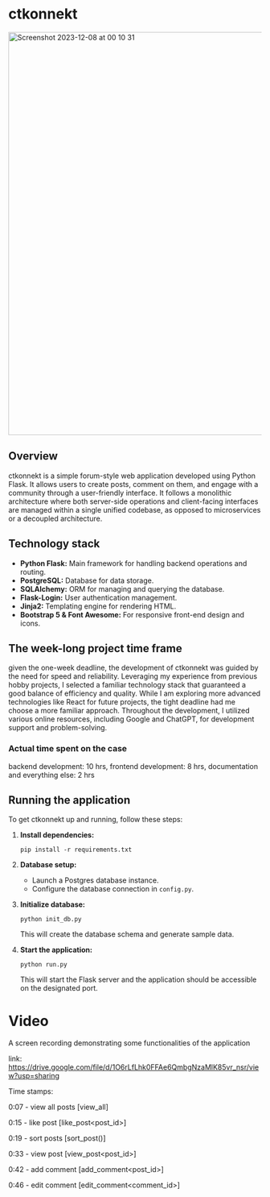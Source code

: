# ctkonnekt
<img width="800" alt="Screenshot 2023-12-08 at 00 10 31" src="https://github.com/hermanolvik/ctkonnekt/assets/72079200/23803465-e7f1-4511-80bc-4c2864cdd6f3">

## Overview
ctkonnekt is a simple forum-style web application developed using Python Flask. It allows users to create posts, comment on them, and engage with a community through a user-friendly interface. It follows a monolithic architecture where both server-side operations and client-facing interfaces are managed within a single unified codebase, as opposed to microservices or a decoupled architecture.

## Technology stack
- **Python Flask:** Main framework for handling backend operations and routing.
- **PostgreSQL:** Database for data storage.
- **SQLAlchemy:** ORM for managing and querying the database.
- **Flask-Login:** User authentication management.
- **Jinja2:** Templating engine for rendering HTML.
- **Bootstrap 5 & Font Awesome:** For responsive front-end design and icons.

## The week-long project time frame
given the one-week deadline, the development of ctkonnekt was guided by the need for speed and reliability. Leveraging my experience from previous hobby projects, I selected a familiar technology stack that guaranteed a good balance of efficiency and quality. While I am exploring more advanced technologies like React for future projects, the tight deadline had me choose a more familiar approach. Throughout the development, I utilized various online resources, including Google and ChatGPT, for development support and problem-solving.

### Actual time spent on the case

backend development: 10 hrs, frontend development: 8 hrs, documentation and everything else: 2 hrs

## Running the application
To get ctkonnekt up and running, follow these steps:

1. **Install dependencies:**
   ```
   pip install -r requirements.txt
   ```

2. **Database setup:**
    - Launch a Postgres database instance.
    - Configure the database connection in `config.py`.

3. **Initialize database:**
   ```
   python init_db.py
   ```
   This will create the database schema and generate sample data.

4. **Start the application:**
   ```
   python run.py
   ```
   This will start the Flask server and the application should be accessible on the designated port.


# Video

A screen recording demonstrating some functionalities of the application

link: https://drive.google.com/file/d/1O6rLfLhk0FFAe6QmbgNzaMlK85vr_nsr/view?usp=sharing

Time stamps:

0:07 - view all posts [view_all]

0:15 - like post [like_post<post_id>]

0:19 - sort posts [sort_post()]

0:33 - view post [view_post<post_id>]

0:42 - add comment [add_comment<post_id>]

0:46 - edit comment [edit_comment<comment_id>]
